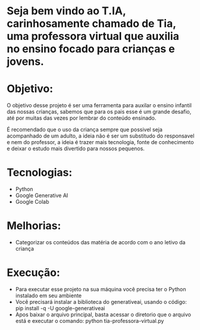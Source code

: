 # Seja bem vindo ao T.IA, carinhosamente chamado de Tia, uma professora virtual que auxilia no ensino focado para crianças e jovens.

# Objetivo:
O objetivo desse projeto é ser uma ferramenta para auxilar o ensino infantil das nossas crianças, sabemos que para os pais esse é um grande desafio, até por muitas das vezes por lembrar do conteúdo ensinado.

É recomendado que o uso da criança sempre que possivel seja acompanhado de um adulto, a ideia não é ser um substitudo do responsavel e nem do professor, a ideia é trazer mais tecnologia, fonte de conhecimento e deixar o estudo mais divertido para nossos pequenos.

# Tecnologias:
- Python
- Google Generative AI
- Google Colab

# Melhorias:
- Categorizar os conteúdos das matéria de acordo com o ano letivo da criança

# Execução:
- Para executar esse projeto na sua máquina você precisa ter o Python instalado em seu ambiente
- Você precisará instalar a biblioteca do generativeai, usando o código: pip install -q -U google-generativeai
- Apos baixar o arquivo principal, basta acessar o diretorio que o arquivo está e executar o comando: python tia-professora-virtual.py
